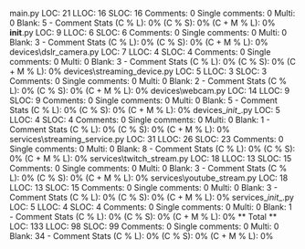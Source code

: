 main.py
    LOC: 21
    LLOC: 16
    SLOC: 16
    Comments: 0
    Single comments: 0
    Multi: 0
    Blank: 5
    - Comment Stats
        (C % L): 0%
        (C % S): 0%
        (C + M % L): 0%
__init__.py
    LOC: 9
    LLOC: 6
    SLOC: 6
    Comments: 0
    Single comments: 0
    Multi: 0
    Blank: 3
    - Comment Stats
        (C % L): 0%
        (C % S): 0%
        (C + M % L): 0%
devices\dslr_camera.py
    LOC: 7
    LLOC: 4
    SLOC: 4
    Comments: 0
    Single comments: 0
    Multi: 0
    Blank: 3
    - Comment Stats
        (C % L): 0%
        (C % S): 0%
        (C + M % L): 0%
devices\streaming_device.py
    LOC: 5
    LLOC: 3
    SLOC: 3
    Comments: 0
    Single comments: 0
    Multi: 0
    Blank: 2
    - Comment Stats
        (C % L): 0%
        (C % S): 0%
        (C + M % L): 0%
devices\webcam.py
    LOC: 14
    LLOC: 9
    SLOC: 9
    Comments: 0
    Single comments: 0
    Multi: 0
    Blank: 5
    - Comment Stats
        (C % L): 0%
        (C % S): 0%
        (C + M % L): 0%
devices\__init__.py
    LOC: 5
    LLOC: 4
    SLOC: 4
    Comments: 0
    Single comments: 0
    Multi: 0
    Blank: 1
    - Comment Stats
        (C % L): 0%
        (C % S): 0%
        (C + M % L): 0%
services\streaming_service.py
    LOC: 31
    LLOC: 26
    SLOC: 23
    Comments: 0
    Single comments: 0
    Multi: 0
    Blank: 8
    - Comment Stats
        (C % L): 0%
        (C % S): 0%
        (C + M % L): 0%
services\twitch_stream.py
    LOC: 18
    LLOC: 13
    SLOC: 15
    Comments: 0
    Single comments: 0
    Multi: 0
    Blank: 3
    - Comment Stats
        (C % L): 0%
        (C % S): 0%
        (C + M % L): 0%
services\youtube_stream.py
    LOC: 18
    LLOC: 13
    SLOC: 15
    Comments: 0
    Single comments: 0
    Multi: 0
    Blank: 3
    - Comment Stats
        (C % L): 0%
        (C % S): 0%
        (C + M % L): 0%
services\__init__.py
    LOC: 5
    LLOC: 4
    SLOC: 4
    Comments: 0
    Single comments: 0
    Multi: 0
    Blank: 1
    - Comment Stats
        (C % L): 0%
        (C % S): 0%
        (C + M % L): 0%
** Total **
    LOC: 133
    LLOC: 98
    SLOC: 99
    Comments: 0
    Single comments: 0
    Multi: 0
    Blank: 34
    - Comment Stats
        (C % L): 0%
        (C % S): 0%
        (C + M % L): 0%
